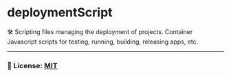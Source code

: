 # deploymentScript
🛠 Scripting files managing the deployment of projects. Container Javascript scripts for testing, running, building, releasing apps, etc.

___

### 🔑 License: [MIT](/.github/LICENSE)
